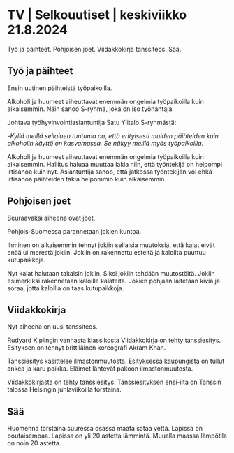 # TV \| Selkouutiset \| keskiviikko 21.8.2024

Työ ja päihteet. Pohjoisen joet. Viidakkokirja tanssiteos. Sää.

## Työ ja päihteet

Ensin uutinen päihteistä työpaikoilla.

Alkoholi ja huumeet aiheuttavat enemmän ongelmia työpaikoilla kuin aikaisemmin. Näin sanoo S-ryhmä, joka on iso työnantaja.

Johtava työhyvinvointiasiantuntija Satu Ylitalo S-ryhmästä:

\-*Kyllä meillä sellainen tuntuma on, että erityisesti muiden päihteiden kuin alkoholin käyttö on kasvamassa. Se näkyy meillä myös työpaikoilla.*

Alkoholi ja huumeet aiheuttavat enemmän ongelmia työpaikoilla kuin aikaisemmin. Hallitus haluaa muuttaa lakia niin, että työntekijä on helpompi irtisanoa kuin nyt. Asiantuntija sanoo, että jatkossa työntekijän voi ehkä irtisanoa päihteiden takia helpommin kuin aikaisemmin.

## Pohjoisen joet

Seuraavaksi aiheena ovat joet.

Pohjois-Suomessa parannetaan jokien kuntoa.

Ihminen on aikaisemmin tehnyt jokiin sellaisia muutoksia, että kalat eivät enää ui merestä jokiin. Jokiin on rakennettu esteitä ja kaloilta puuttuu kutupaikkoja.

Nyt kalat halutaan takaisin jokiin. Siksi jokiin tehdään muutostöitä. Jokiin esimerkiksi rakennetaan kaloille kalateitä. Jokien pohjaan laitetaan kiviä ja soraa, jotta kaloilla on taas kutupaikkoja.

## Viidakkokirja

Nyt aiheena on uusi tanssiteos.

Rudyard Kiplingin vanhasta klassikosta Viidakkokirja on tehty tanssiesitys. Esityksen on tehnyt brittiläinen koreografi Akram Khan.

Tanssiesitys käsittelee ilmastonmuutosta. Esityksessä kaupungista on tullut ankea ja karu paikka. Eläimet lähtevät pakoon ilmastonmuutosta.

Viidakkokirjasta on tehty tanssiesitys. Tanssiesityksen ensi-ilta on Tanssin talossa Helsingin juhlaviikoilla torstaina.

## Sää

Huomenna torstaina suuressa osassa maata sataa vettä. Lapissa on poutaisempaa. Lapissa on yli 20 astetta lämmintä. Muualla maassa lämpötila on noin 20 astetta.

